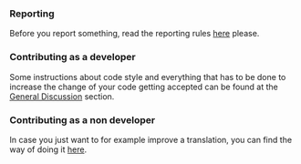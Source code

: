### Reporting
Before you report something, read the reporting rules [here](https://github.com/FossifyOrg/General-Discussion#how-do-i-suggest-an-improvement-ask-a-question-or-report-an-issue) please.

### Contributing as a developer
Some instructions about code style and everything that has to be done to increase the change of your code getting accepted can be found at the [General Discussion](https://github.com/FossifyOrg/General-Discussion#contribution-rules-for-developers) section. 

### Contributing as a non developer
In case you just want to for example improve a translation, you can find the way of doing it [here](https://github.com/FossifyOrg/General-Discussion#how-can-i-suggest-an-edit-to-a-file).

